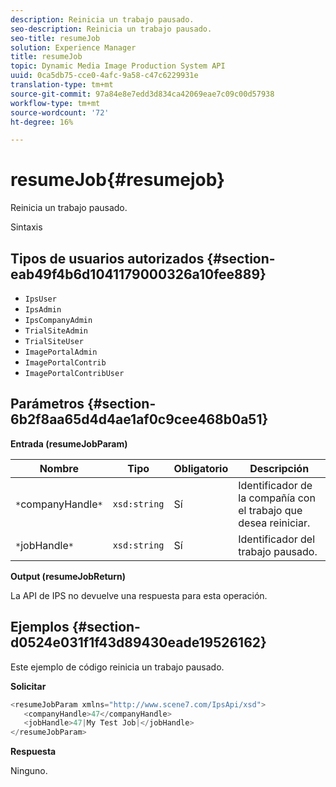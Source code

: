 ```yaml
---
description: Reinicia un trabajo pausado.
seo-description: Reinicia un trabajo pausado.
seo-title: resumeJob
solution: Experience Manager
title: resumeJob
topic: Dynamic Media Image Production System API
uuid: 0ca5db75-cce0-4afc-9a58-c47c6229931e
translation-type: tm+mt
source-git-commit: 97a84e8e7edd3d834ca42069eae7c09c00d57938
workflow-type: tm+mt
source-wordcount: '72'
ht-degree: 16%

---
```



# resumeJob{#resumejob}

Reinicia un trabajo pausado.

Sintaxis

## Tipos de usuarios autorizados {#section-eab49f4b6d1041179000326a10fee889}

* `IpsUser`
* `IpsAdmin`
* `IpsCompanyAdmin`
* `TrialSiteAdmin`
* `TrialSiteUser`
* `ImagePortalAdmin`
* `ImagePortalContrib`
* `ImagePortalContribUser`

## Parámetros {#section-6b2f8aa65d4d4ae1af0c9cee468b0a51}

**Entrada (resumeJobParam)**

| Nombre | Tipo | Obligatorio | Descripción |
|---|---|---|---|
| `*`companyHandle`*` | `xsd:string` | Sí | Identificador de la compañía con el trabajo que desea reiniciar. |
| `*`jobHandle`*` | `xsd:string` | Sí | Identificador del trabajo pausado. |

**Output (resumeJobReturn)**

La API de IPS no devuelve una respuesta para esta operación.

## Ejemplos {#section-d0524e031f1f43d89430eade19526162}

Este ejemplo de código reinicia un trabajo pausado.

**Solicitar**

```java
<resumeJobParam xmlns="http://www.scene7.com/IpsApi/xsd">
   <companyHandle>47</companyHandle>
   <jobHandle>47|My Test Job|</jobHandle>
</resumeJobParam>
```

**Respuesta**

Ninguno.
